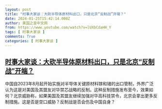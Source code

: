 ```yaml
---
layout: post
title: "时事大家谈：大砍半导体原材料出口，只是北京“反制战”开端？"
date: 2024-01-25T15:42:14.000Z
author: 美国之音中文网
from: https://www.youtube.com/watch?v=lUXbCdaHH_Y
tags: [ 时事大家谈 ]
comments: True
categories: [ 时事大家谈 ]
---
```

<!--1706197334000-->
[时事大家谈：大砍半导体原材料出口，只是北京“反制战”开端？](https://www.youtube.com/watch?v=lUXbCdaHH_Y)
------

<div>
中国自2023年8月起开始实施对半导体关键原材料镓和锗的出口管制，外界广泛认为这是对美国及其盟友对华禁芯战略的反制。这种反制措施发布至今，效果如何？北京威胁称，如果美国及其盟友继续加强对华高科技禁令，北京会拿出更多反制措施。这是否是空口威胁？反制战是否会伤及中国自身？
</div>
